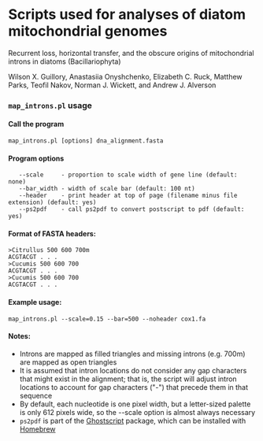 # Scripts used for analyses of diatom mitochondrial genomes

Recurrent loss, horizontal transfer, and the obscure origins of mitochondrial introns in diatoms (Bacillariophyta)

Wilson X. Guillory, Anastasiia Onyshchenko, Elizabeth C. Ruck, Matthew Parks, Teofil Nakov, Norman J. Wickett, and Andrew J. Alverson

### `map_introns.pl` usage

#### Call the program
`map_introns.pl [options] dna_alignment.fasta`

#### Program options
```
   --scale     - proportion to scale width of gene line (default: none)
   --bar_width - width of scale bar (default: 100 nt)
   --header    - print header at top of page (filename minus file extension) (default: yes)
   --ps2pdf    - call ps2pdf to convert postscript to pdf (default: yes)
```

#### Format of FASTA headers:
```
>Citrullus 500 600 700m
ACGTACGT . . . 
>Cucumis 500 600 700
ACGTACGT . . . 
>Cucumis 500 600 700
ACGTACGT . . . 
```

#### Example usage:
`map_introns.pl --scale=0.15 --bar=500 --noheader cox1.fa`

#### Notes:
>
- Introns are mapped as filled triangles and missing introns (e.g. 700m) are mapped as open triangles
- It is assumed that intron locations do not consider any gap characters that might exist in the alignment; that is, the script will adjust intron locations to account for gap characters ("-") that precede them in that sequence
- By default, each nucleotide is one pixel width, but a letter-sized palette is only 612 pixels wide, so the --scale option is almost always necessary
- `ps2pdf` is part of the [Ghostscript](https://www.ghostscript.com/) package, which can be installed with [Homebrew](https://brew.sh/)
